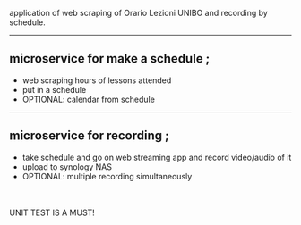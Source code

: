 application of web scraping of Orario Lezioni UNIBO and recording by schedule.

<hr />

## microservice for make a schedule ;
* web scraping hours of lessons attended<br/>
* put in a schedule<br/>
* OPTIONAL: calendar from schedule<br/>

<hr />

## microservice for recording ;
* take schedule and go on web streaming app and record video/audio of it<br/>
* upload to synology NAS<br/>
* OPTIONAL: multiple recording simultaneously<br/>
<br/>
<br/>
UNIT TEST IS A MUST!
